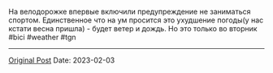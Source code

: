 На велодорожке впервые включили предупреждение не заниматься спортом. Единственное что на ум просится это ухудшение погоды(у нас кстати весна пришла) - будет ветер и дождь. Но это только во вторник #bici #weather #tgn

---
[Original Post](https://t.me/lev2tarragona/929)
Date: 2023-02-03
